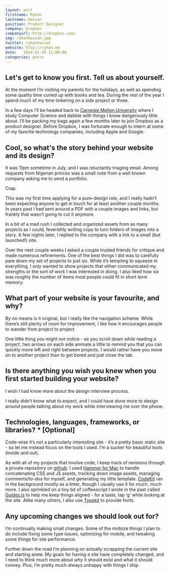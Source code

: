 ```yaml
---
layout: post
firstname: Ryhan
lastname: Hassan
position: Product Designer
company: Dropbox
companyurl: http://dropbox.com/
img: ryhanhassan.jpg
twitter: ryhanhassan
website: http://ryhan.me
date:   2014-01-29 11:00:00
categories: posts
---
```


## Let's get to know you first. Tell us about yourself.

At the moment I’m visiting my parents for the holidays, as well as spending some quality time curled up with books and tea. During the rest of the year I spend much of my time tinkering on a side project or three.

In a few days I’ll be headed back to [Carnegie Mellon University](http://www.cmu.edu/index.shtml) where I study Computer Science and dabble with things I know dangerously little about. I’ll be packing my bags again a few months later to join Dropbox as a product designer. Before Dropbox, I was fortunate enough to intern at some of my favorite technology companies, including Apple and Google.

## Cool, so what's the story behind your website and its design?

It was 11pm sometime in July, and I was reluctantly triaging email. Among requests from Nigerian princes was a small note from a well known company asking me to send a portfolio.

Crap.

This was my first time applying for a pure-design role, and I really hadn’t been expecting anyone to get in touch for at least another couple months. In years past I had sent around a PDF with a couple images and links, but frankly that wasn’t going to cut it anymore.

In a bit of a mad rush I collected and organized assets from as many projects as I could, feverishly writing copy to turn folders of images into a story. A few nights later, I replied to the company with a link to a small (but launched!) site. 

Over the next couple weeks I asked a couple trusted friends for critique and made numerous refinements.  One of the best things I did was to carefully pare down my set of projects to just six. While it’s tempting to squeeze in everything, I only wanted to show projects that either communicated my strengths or the sort of work I was interested in doing. I also liked how six was roughly the number of items most people could fit in short term memory.

## What part of your website is your favourite, and why?

By no means is it original, but I really like the navigation scheme. While there’s still plenty of room for improvement, I like how it encourages people to wander from project to project.

One little thing you might not notice - as you scroll down while reading a project, two arrows on each side animate a little to remind you that you can quickly move left and right between projects. I would rather have you move on to another project than to get bored and just close the tab.

## Is there anything you wish you knew when you first started building your website?

I wish I had know more about the design interview process.

I really didn’t know what to expect, and I could have done more to design around people talking about my work while interviewing me over the phone.

## Technologies, languages, frameworks, or libraries? * [Optional]

Code-wise it’s not a particularly interesting site - it’s a pretty basic static site - so let me instead focus on the tools I used. I’m a sucker for beautiful tools (inside and out).

As with all of my projects that involve code, I keep track of revisions through a private repository on [github](https://github.com/). I used [Hammer for Mac](http://hammerformac.com/) to handle concatenating CSS and JS assets, tracking down image assets, managing comments/to-dos for myself, and generating my little template. [CodeKit](http://incident57.com/codekit/) ran in the background mostly as a linter, though I usually use it for much, much more. I also sprinkled on a tiny bit of coffeescript I wrote in the past called [Guides.js](https://github.com/ryhan/guides.js) to help me keep things aligned - for a taste, tap ‘g’ while looking at the site. Alike many others, I also use [Typekit](https://typekit.com/fonts) to provide fonts.

## Any upcoming changes we should look out for?

I’m continually making small changes. Some of the midsize things I plan to do include fixing some type issues, optimizing for mobile, and tweaking some things for site performance.

Further down the road I’m planning on actually scrapping the current site and starting anew. My goals for having a site have completely changed, and I need to think much more about _why_ it should exist and what it should convey. Plus, I’m pretty much always unhappy with things I ship.
